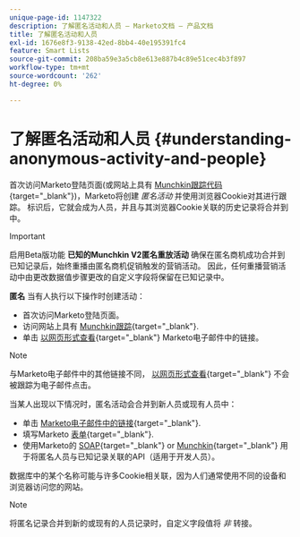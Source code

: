 ```yaml
---
unique-page-id: 1147322
description: 了解匿名活动和人员 — Marketo文档 — 产品文档
title: 了解匿名活动和人员
exl-id: 1676e8f3-9138-42ed-8bb4-40e195391fc4
feature: Smart Lists
source-git-commit: 208ba59e3a5cb8e613e887b4c89e51cec4b3f897
workflow-type: tm+mt
source-wordcount: '262'
ht-degree: 0%

---
```


# 了解匿名活动和人员 {#understanding-anonymous-activity-and-people}

首次访问Marketo登陆页面(或网站上具有 [Munchkin跟踪代码](/help/marketo/product-docs/administration/additional-integrations/add-munchkin-tracking-code-to-your-website.md){target="_blank"})，Marketo将创建 *匿名活动* 并使用浏览器Cookie对其进行跟踪。 标识后，它就会成为人员，并且与其浏览器Cookie关联的历史记录将合并到中。

>[!IMPORTANT]
>
>启用Beta版功能 **已知的Munchkin V2匿名重放活动** 确保在匿名商机成功合并到已知记录后，始终重播由匿名商机促销触发的营销活动。 因此，任何重播营销活动中由更改数据值步骤更改的自定义字段将保留在已知记录中。

**匿名** 当有人执行以下操作时创建活动：

* 首次访问Marketo登陆页面。
* 访问网站上具有 [Munchkin跟踪](/help/marketo/product-docs/administration/additional-integrations/add-munchkin-tracking-code-to-your-website.md){target="_blank"}.
* 单击 [以网页形式查看](/help/marketo/product-docs/email-marketing/general/functions-in-the-editor/add-a-view-as-web-page-link-to-an-email.md){target="_blank"} Marketo电子邮件中的链接。

>[!NOTE]
>
>与Marketo电子邮件中的其他链接不同， [以网页形式查看](/help/marketo/product-docs/email-marketing/general/functions-in-the-editor/add-a-view-as-web-page-link-to-an-email.md){target="_blank"} 不会被跟踪为电子邮件点击。

当某人出现以下情况时，匿名活动会合并到新人员或现有人员中：

* 单击 [Marketo电子邮件中的链接](/help/marketo/product-docs/email-marketing/general/using-tokens/add-a-system-token-as-a-link-in-an-email.md){target="_blank"}.
* 填写Marketo [表单](/help/marketo/product-docs/demand-generation/forms/form-actions/embed-a-form-on-your-website.md){target="_blank"}.
* 使用Marketo的 [SOAP](/help/marketo/product-docs/administration/additional-integrations/configuring-your-soap-api-settings.md){target="_blank"} or [Munchkin](/help/marketo/product-docs/administration/additional-integrations/add-munchkin-tracking-code-to-your-website.md){target="_blank"} 用于将匿名人员与已知记录关联的API（适用于开发人员）。

数据库中的某个名称可能与许多Cookie相关联，因为人们通常使用不同的设备和浏览器访问您的网站。

>[!NOTE]
>
>将匿名记录合并到新的或现有的人员记录时，自定义字段值将 *非* 转接。
